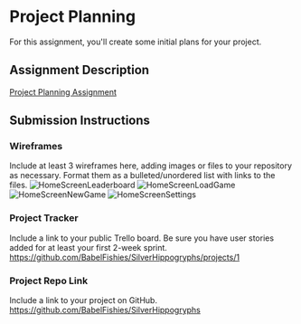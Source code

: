 # Project Planning
For this assignment, you'll create some initial plans for your project.

## Assignment Description
[Project Planning Assignment](https://education.launchcode.org/liftoff/modules/assignments/project-planning)

## Submission Instructions

### Wireframes

Include at least 3 wireframes here, adding images or files to your repository as necessary. Format them as a bulleted/unordered list with links to the files.
![HomeScreenLeaderboard](https://user-images.githubusercontent.com/74727500/110729934-2e58d680-81e5-11eb-9d2d-78c6a12070d1.png)
![HomeScreenLoadGame](https://user-images.githubusercontent.com/74727500/110729936-2ef16d00-81e5-11eb-9c48-96e30ca2bb24.png)
![HomeScreenNewGame](https://user-images.githubusercontent.com/74727500/110729937-2f8a0380-81e5-11eb-8cec-11ef6ef0bc50.png)
![HomeScreenSettings](https://user-images.githubusercontent.com/74727500/110729940-30229a00-81e5-11eb-827b-95be87e51214.png)

### Project Tracker

Include a link to your public Trello board. Be sure you have user stories added for at least your first 2-week sprint.
https://github.com/BabelFishies/SilverHippogryphs/projects/1

### Project Repo Link

Include a link to your project on GitHub.
https://github.com/BabelFishies/SilverHippogryphs
